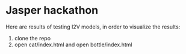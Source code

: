 # Jasper hackathon 

Here are results of testing I2V models, in order to visualize the results: 

1. clone the repo
2. open cat/index.html and open bottle/index.html
